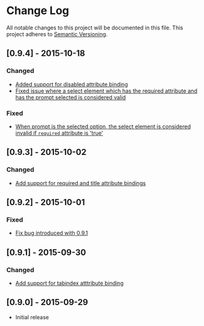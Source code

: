 # Change Log
All notable changes to this project will be documented in this file.
This project adheres to [Semantic Versioning](http://semver.org/).

## [0.9.4] - 2015-10-18
### Changed
- [Added support for disabled attribute binding](https://github.com/begedin/ember-select-list/pull/18)
- [Fixed issue where a select element which has the required attribute and has the prompt selected is considered valid](https://github.com/begedin/ember-select-list/pull/17)
### Fixed
- [When prompt is the selected option, the select element is considered invalid if `required` attribute is 'true'](https://github.com/begedin/ember-select-list/pull/17)

## [0.9.3] - 2015-10-02
### Changed
- [Add support for required and title attribute bindings](https://github.com/begedin/ember-select-list/pull/12)

## [0.9.2] - 2015-10-01
### Fixed
- [Fix bug introduced with 0.9.1](https://github.com/begedin/ember-select-list/pull/11)

## [0.9.1] - 2015-09-30
### Changed
- [Add support for tabindex atttribute binding](https://github.com/begedin/ember-select-list/pull/10)


## [0.9.0] - 2015-09-29
- Initial release

